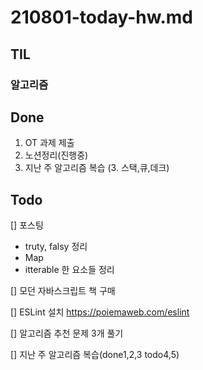 # 210801-today-hw.md

## TIL

### 알고리즘

## Done

1. OT 과제 제출
2. 노션정리(진행중)
3. 지난 주 알고리즘 복습 (3. 스택,큐,데크)

## Todo

[] 포스팅

- truty, falsy 정리
- Map
- itterable 한 요소들 정리

[] 모던 자바스크립트 책 구매

[] ESLint 설치 https://poiemaweb.com/eslint

[] 알고리즘 추천 문제 3개 풀기

[] 지난 주 알고리즘 복습(done1,2,3 todo4,5)
